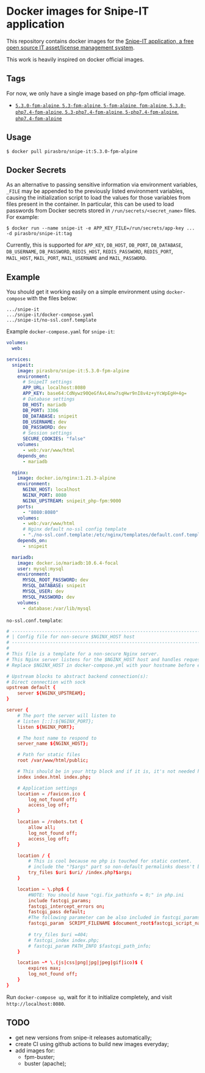 # Docker images for Snipe-IT application

This repository contains docker images for the [Snipe-IT application, a free open source IT asset/license management system](https://github.com/snipe/snipe-it).

This work is heavily inspired on docker official images.

## Tags

For now, we only have a single image based on php-fpm official image.

- [`5.3.0-fpm-alpine`, `5.3-fpm-alpine`, `5-fpm-alpine`, `fpm-alpine`, `5.3.0-php7.4-fpm-alpine`, `5.3-php7.4-fpm-alpine`, `5-php7.4-fpm-alpine`, `php7.4-fpm-alpine`](https://github.com/Mateus-Romera/docker-snipe-it/master/php7.4/apache/Dockerfile)

## Usage

```
$ docker pull pirasbro/snipe-it:5.3.0-fpm-alpine
```

## Docker Secrets

As an alternative to passing sensitive information via environment variables, `_FILE` may be appended to the previously listed environment variables, causing the initialization script to load the values for those variables from files present in the container. In particular, this can be used to load passwords from Docker secrets stored in `/run/secrets/<secret_name>` files. For example:

```console
$ docker run --name snipe-it -e APP_KEY_FILE=/run/secrets/app-key ... -d pirasbro/snipe-it:tag
```

Currently, this is supported for `APP_KEY`, `DB_HOST`, `DB_PORT`, `DB_DATABASE`, `DB_USERNAME`, `DB_PASSWORD`, `REDIS_HOST`, `REDIS_PASSWORD`, `REDIS_PORT`, `MAIL_HOST`, `MAIL_PORT`, `MAIL_USERNAME` and `MAIL_PASSWORD`.

## Example

You should get it working easily on a simple environment using `docker-compose` with the files below:

```
.../snipe-it
.../snipe-it/docker-compose.yaml
.../snipe-it/no-ssl.conf.template
```

Example `docker-compose.yaml` for `snipe-it`:

```yaml
volumes:
  web:

services:
  snipeit:
    image: pirasbro/snipe-it:5.3.0-fpm-alpine
    environment:
      # SnipeIT settings
      APP_URL: localhost:8080
      APP_KEY: base64:CdNywz90QeGfAvL4nw7sqHwr9nI8v4z+yYcWpEgH+4g=
      # Database settings
      DB_HOST: mariadb
      DB_PORT: 3306
      DB_DATABASE: snipeit
      DB_USERNAME: dev
      DB_PASSWORD: dev
      # Session settings
      SECURE_COOKIES: "false"
    volumes:
      - web:/var/www/html
    depends_on:
      - mariadb

  nginx:
    image: docker.io/nginx:1.21.3-alpine
    environment:
      NGINX_HOST: localhost
      NGINX_PORT: 8080
      NGINX_UPSTREAM: snipeit_php-fpm:9000
    ports:
      - "8080:8080"
    volumes:
      - web:/var/www/html
      # Nginx default no-ssl config template
      - "./no-ssl.conf.template:/etc/nginx/templates/default.conf.template:ro"
    depends_on:
      - snipeit

  mariadb:
    image: docker.io/mariadb:10.6.4-focal
    user: mysql:mysql
    environment:
      MYSQL_ROOT_PASSWORD: dev
      MYSQL_DATABASE: snipeit
      MYSQL_USER: dev
      MYSQL_PASSWORD: dev
    volumes:
      - database:/var/lib/mysql
```

`no-ssl.conf.template`:

```conf
# ----------------------------------------------------------------------
# | Config file for non-secure $NGINX_HOST host                        |
# ----------------------------------------------------------------------
#
# This file is a template for a non-secure Nginx server.
# This Nginx server listens for the $NGINX_HOST host and handles requests.
# Replace $NGINX_HOST in docker-compose.yml with your hostname before enabling.

# Upstream blocks to abstract backend connection(s):
# Direct connection with sock
upstream default {
    server ${NGINX_UPSTREAM};
}

server {
    # The port the server will listen to
    # listen [::]:${NGINX_PORT};
    listen ${NGINX_PORT};

    # The host name to respond to
    server_name ${NGINX_HOST};

    # Path for static files
    root /var/www/html/public;

    # This should be in your http block and if it is, it's not needed here
    index index.html index.php;

    # Application settings
    location = /favicon.ico {
        log_not_found off;
        access_log off;
    }

    location = /robots.txt {
        allow all;
        log_not_found off;
        access_log off;
    }

    location / {
        # This is cool because no php is touched for static content.
        # include the "?$args" part so non-default permalinks doesn't break when using query string
        try_files $uri $uri/ /index.php?$args;
    }

    location ~ \.php$ {
        #NOTE: You should have "cgi.fix_pathinfo = 0;" in php.ini
        include fastcgi_params;
        fastcgi_intercept_errors on;
        fastcgi_pass default;
        #The following parameter can be also included in fastcgi_params file
        fastcgi_param  SCRIPT_FILENAME $document_root$fastcgi_script_name;
        
        # try_files $uri =404;
        # fastcgi_index index.php;
        # fastcgi_param PATH_INFO $fastcgi_path_info;
    }

    location ~* \.(js|css|png|jpg|jpeg|gif|ico)$ {
        expires max;
        log_not_found off;
    }
}
```

Run `docker-compose up`, wait for it to initialize completely, and visit `http://localhost:8080`.

## TODO

- get new versions from snipe-it releases automatically;
- create CI using github actions to build new images everyday;
- add images for:
    - fpm-buster;
    - buster (apache);